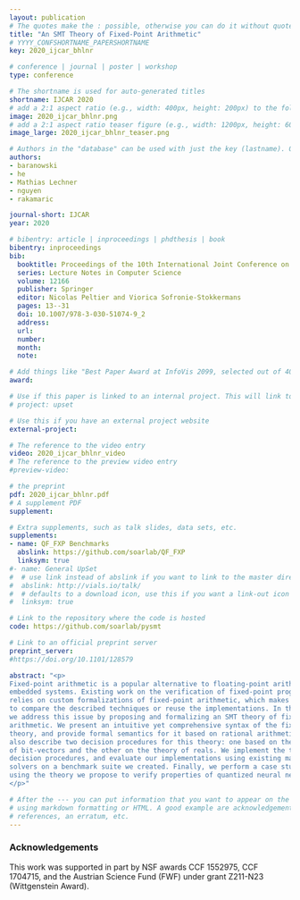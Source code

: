 ```yaml
---
layout: publication
# The quotes make the : possible, otherwise you can do it without quotes
title: "An SMT Theory of Fixed-Point Arithmetic"
# YYYY_CONFSHORTNAME_PAPERSHORTNAME
key: 2020_ijcar_bhlnr

# conference | journal | poster | workshop
type: conference

# The shortname is used for auto-generated titles
shortname: IJCAR 2020
# add a 2:1 aspect ratio (e.g., width: 400px, height: 200px) to the folder /assets/images/papers/
image: 2020_ijcar_bhlnr.png
# add a 2:1 aspect ratio teaser figure (e.g., width: 1200px, height: 600px) to the folder /assets/images/papers/
image_large: 2020_ijcar_bhlnr_teaser.png

# Authors in the "database" can be used with just the key (lastname). Others can be written properly.
authors:
- baranowski 
- he
- Mathias Lechner
- nguyen
- rakamaric

journal-short: IJCAR
year: 2020

# bibentry: article | inproceedings | phdthesis | book
bibentry: inproceedings
bib:
  booktitle: Proceedings of the 10th International Joint Conference on Automated Reasoning (IJCAR)
  series: Lecture Notes in Computer Science
  volume: 12166
  publisher: Springer
  editor: Nicolas Peltier and Viorica Sofronie-Stokkermans
  pages: 13--31
  doi: 10.1007/978-3-030-51074-9_2
  address:
  url:
  number:
  month:
  note:

# Add things like "Best Paper Award at InfoVis 2099, selected out of 4000 submissions"
award:

# Use if this paper is linked to an internal project. This will link to the project site
# project: upset

# Use this if you have an external project website
external-project:

# The reference to the video entry
video: 2020_ijcar_bhlnr_video
# The reference to the preview video entry
#preview-video:

# the preprint
pdf: 2020_ijcar_bhlnr.pdf
# A supplement PDF
supplement:

# Extra supplements, such as talk slides, data sets, etc.
supplements:
- name: QF_FXP Benchmarks
  abslink: https://github.com/soarlab/QF_FXP
  linksym: true
#- name: General UpSet
#  # use link instead of abslink if you want to link to the master directory
#  abslink: http://vials.io/talk/
#  # defaults to a download icon, use this if you want a link-out icon
#  linksym: true

# Link to the repository where the code is hosted
code: https://github.com/soarlab/pysmt

# Link to an official preprint server
preprint_server:
#https://doi.org/10.1101/128579

abstract: "<p>
Fixed-point arithmetic is a popular alternative to floating-point arithmetic on
embedded systems. Existing work on the verification of fixed-point programs
relies on custom formalizations of fixed-point arithmetic, which makes it hard
to compare the described techniques or reuse the implementations. In this paper,
we address this issue by proposing and formalizing an SMT theory of fixed-point
arithmetic. We present an intuitive yet comprehensive syntax of the fixed-point
theory, and provide formal semantics for it based on rational arithmetic. We
also describe two decision procedures for this theory: one based on the theory
of bit-vectors and the other on the theory of reals. We implement the two
decision procedures, and evaluate our implementations using existing mature SMT
solvers on a benchmark suite we created. Finally, we perform a case study of
using the theory we propose to verify properties of quantized neural networks.
</p>"

# After the --- you can put information that you want to appear on the website
# using markdown formatting or HTML. A good example are acknowledgements, extra
# references, an erratum, etc.
---
```

### Acknowledgements

This work was supported in part by NSF awards CCF 1552975, CCF 1704715, and the
Austrian Science Fund (FWF) under grant Z211-N23 (Wittgenstein Award).
